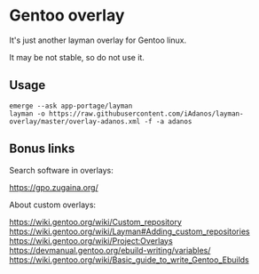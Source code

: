 # Gentoo overlay

It's just another layman overlay for Gentoo linux.

It may be not stable, so do not use it.

## Usage

```
emerge --ask app-portage/layman
layman -o https://raw.githubusercontent.com/iAdanos/layman-overlay/master/overlay-adanos.xml -f -a adanos
```

## Bonus links 

Search software in overlays:

https://gpo.zugaina.org/

About custom overlays:

https://wiki.gentoo.org/wiki/Custom_repository
https://wiki.gentoo.org/wiki/Layman#Adding_custom_repositories
https://wiki.gentoo.org/wiki/Project:Overlays
https://devmanual.gentoo.org/ebuild-writing/variables/
https://wiki.gentoo.org/wiki/Basic_guide_to_write_Gentoo_Ebuilds
